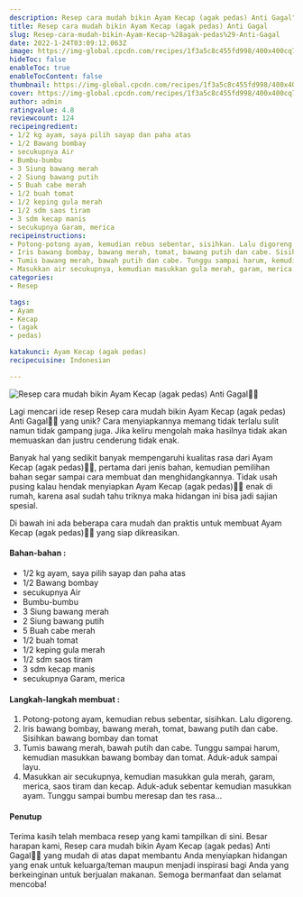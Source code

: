 ```yaml
---
description: Resep cara mudah bikin Ayam Kecap (agak pedas) Anti Gagal"
title: Resep cara mudah bikin Ayam Kecap (agak pedas) Anti Gagal
slug: Resep-cara-mudah-bikin-Ayam-Kecap-%28agak-pedas%29-Anti-Gagal
date: 2022-1-24T03:09:12.063Z
image: https://img-global.cpcdn.com/recipes/1f3a5c8c455fd998/400x400cq70/photo.jpg
hideToc: false
enableToc: true
enableTocContent: false
thumbnail: https://img-global.cpcdn.com/recipes/1f3a5c8c455fd998/400x400cq70/photo.jpg
cover: https://img-global.cpcdn.com/recipes/1f3a5c8c455fd998/400x400cq70/photo.jpg
author: admin
ratingvalue: 4.8
reviewcount: 124
recipeingredient:
- 1/2 kg ayam, saya pilih sayap dan paha atas
- 1/2 Bawang bombay
- secukupnya Air
- Bumbu-bumbu
- 3 Siung bawang merah
- 2 Siung bawang putih
- 5 Buah cabe merah
- 1/2 buah tomat
- 1/2 keping gula merah
- 1/2 sdm saos tiram
- 3 sdm kecap manis
- secukupnya Garam, merica
recipeinstructions:
- Potong-potong ayam, kemudian rebus sebentar, sisihkan. Lalu digoreng.
- Iris bawang bombay, bawang merah, tomat, bawang putih dan cabe. Sisihkan bawang bombay dan tomat
- Tumis bawang merah, bawah putih dan cabe. Tunggu sampai harum, kemudian masukkan bawang bombay dan tomat. Aduk-aduk sampai layu.
- Masukkan air secukupnya, kemudian masukkan gula merah, garam, merica, saos tiram dan kecap. Aduk-aduk sebentar kemudian masukkan ayam. Tunggu sampai bumbu meresap dan tes rasa...
categories:
- Resep

tags:
- Ayam
- Kecap
- (agak
- pedas)

katakunci: Ayam Kecap (agak pedas)
recipecuisine: Indonesian

---
```


![Resep cara mudah bikin Ayam Kecap (agak pedas) Anti Gagal👩‍🍳](https://img-global.cpcdn.com/recipes/1f3a5c8c455fd998/400x400cq70/photo.jpg)

Lagi mencari ide resep Resep cara mudah bikin Ayam Kecap (agak pedas) Anti Gagal👩‍🍳 yang unik? Cara menyiapkannya memang tidak terlalu sulit namun tidak gampang juga. Jika keliru mengolah maka hasilnya tidak akan memuaskan dan justru cenderung tidak enak.

Banyak hal yang sedikit banyak mempengaruhi kualitas rasa dari Ayam Kecap (agak pedas)👩‍🍳, pertama dari jenis bahan, kemudian pemilihan bahan segar sampai cara membuat dan menghidangkannya. Tidak usah pusing kalau hendak menyiapkan Ayam Kecap (agak pedas)👩‍🍳 enak di rumah, karena asal sudah tahu triknya maka hidangan ini bisa jadi sajian spesial.

Di bawah ini ada beberapa cara mudah dan praktis untuk membuat Ayam Kecap (agak pedas)👩‍🍳 yang siap dikreasikan.

<!--inarticleads1-->

#### Bahan-bahan :

- 1/2 kg ayam, saya pilih sayap dan paha atas
- 1/2 Bawang bombay
- secukupnya Air
- Bumbu-bumbu
- 3 Siung bawang merah
- 2 Siung bawang putih
- 5 Buah cabe merah
- 1/2 buah tomat
- 1/2 keping gula merah
- 1/2 sdm saos tiram
- 3 sdm kecap manis
- secukupnya Garam, merica

<!--inarticleads2-->

#### Langkah-langkah membuat :

1. Potong-potong ayam, kemudian rebus sebentar, sisihkan. Lalu digoreng.
1. Iris bawang bombay, bawang merah, tomat, bawang putih dan cabe. Sisihkan bawang bombay dan tomat
1. Tumis bawang merah, bawah putih dan cabe. Tunggu sampai harum, kemudian masukkan bawang bombay dan tomat. Aduk-aduk sampai layu.
1. Masukkan air secukupnya, kemudian masukkan gula merah, garam, merica, saos tiram dan kecap. Aduk-aduk sebentar kemudian masukkan ayam. Tunggu sampai bumbu meresap dan tes rasa...

#### Penutup

Terima kasih telah membaca resep yang kami tampilkan di sini. Besar harapan kami, Resep cara mudah bikin Ayam Kecap (agak pedas) Anti Gagal👩‍🍳 yang mudah di atas dapat membantu Anda menyiapkan hidangan yang enak untuk keluarga/teman maupun menjadi inspirasi bagi Anda yang berkeinginan untuk berjualan makanan. Semoga bermanfaat dan selamat mencoba!